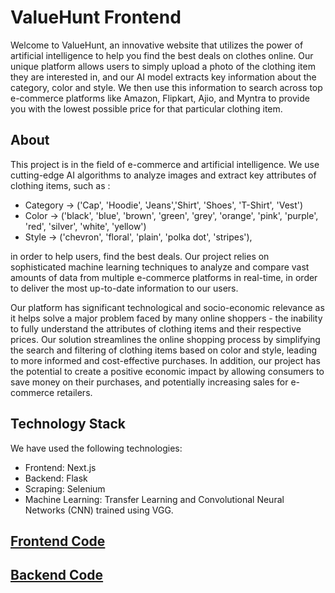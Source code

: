 # ValueHunt Frontend

Welcome to ValueHunt, an innovative website that utilizes the power of artificial intelligence to 
help you find the best deals on clothes online. Our unique platform allows users to simply upload 
a photo of the clothing item they are interested in, and our AI model extracts key information about 
the category, color and style. We then use this information to search across top e-commerce platforms like 
Amazon, Flipkart, Ajio, and Myntra to provide you with the lowest possible price for that particular 
clothing item.

## About

This project is in the field of e-commerce and artificial intelligence. We use cutting-edge AI 
algorithms to analyze images and extract key attributes of clothing items, such as :

- Category -> ('Cap', 'Hoodie', 'Jeans','Shirt', 'Shoes', 'T-Shirt', 'Vest')  
- Color -> ('black', 'blue', 'brown', 'green', 'grey', 'orange', 'pink', 'purple', 'red',  'silver',  'white',  'yellow') 
- Style -> ('chevron', 'floral', 'plain', 'polka dot', 'stripes'),

in order to help users, find the best deals. Our project relies on sophisticated machine learning 
techniques to analyze and compare vast amounts of data from multiple e-commerce platforms in 
real-time, in order to deliver the most up-to-date information to our users.

Our platform has significant technological and socio-economic relevance as it helps solve a major 
problem faced by many online shoppers - the inability to fully understand the attributes of clothing 
items and their respective prices. Our solution streamlines the online shopping process by 
simplifying the search and filtering of clothing items based on color and style, leading to more 
informed and cost-effective purchases. In addition, our project has the potential to create a positive 
economic impact by allowing consumers to save money on their purchases, and potentially 
increasing sales for e-commerce retailers.

## Technology Stack

We have used the following technologies:

- Frontend: Next.js
- Backend: Flask
- Scraping: Selenium
- Machine Learning: Transfer Learning and Convolutional Neural Networks (CNN) trained using VGG.

## [Frontend Code](https://github.com/Abhishekkumar021/valueHunt-Frontend)
## [Backend Code](https://github.com/Abhishekkumar021/valuehunt-Backend)
